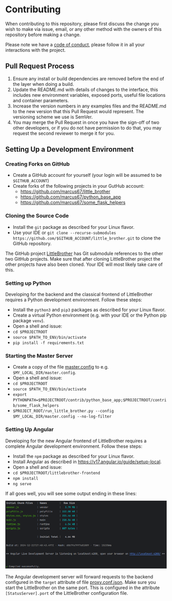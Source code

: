 # Contributing

When contributing to this repository, please first discuss the change you wish to make via issue, email, or any other 
method with the owners of this repository before making a change.

Please note we have a [code of conduct](CODE_OF_CONDUCT.md), please follow it in all your interactions with the project.

## Pull Request Process

1. Ensure any install or build dependencies are removed before the end of the layer when doing a build.
2. Update the README.md with details of changes to the interface, this includes new environment variables, 
   exposed ports, useful file locations and container parameters.
3. Increase the version numbers in any examples files and the README.md to the new version that this Pull Request 
   would represent. The versioning scheme we use is SemVer.
4. You may merge the Pull Request in once you have the sign-off of two other developers, or if you do not have 
   permission to do that, you may request the second reviewer to merge it for you.

## Setting Up a Development Environment

### Creating Forks on GitHub

* Create a GitHub account for yourself (your login will be assumed to be `$GITHUB_ACCOUNT`)
* Create forks of the following projects in your GutHub account:
  * https://github.com/marcus67/little_brother 
  * https://github.com/marcus67/python_base_app
  * https://github.com/marcus67/some_flask_helpers

### Cloning the Source Code 

* Install the `git` package as described for your Linux flavor.
* Use your IDE or `git clone --recurse-submodules https://github.com/$GITHUB_ACCOUNT/little_brother.git` 
  to clone the GitHub repository.

The GitHub project [LittleBrother](https://github.com/marcus67/little_brother) has Git submodule references to 
the other two GitHub projects. Make sure that after cloning LittleBrother project the other 
projects have also been cloned. Your IDE will most likely take care of this. 

### Setting up Python

Developing for the backend and the classical frontend of LittleBrother requires a Python development environment.
Follow these steps:

* Install the `python3` and `pip3` packages as described for your Linux flavor.
* Create a virtual Python environment (e.g. with your IDE or the Python pip package `venv`).
* Open a shell and issue:
* `cd $PROJECTROOT`
* `source $PATH_TO_ENV/bin/activate`
* `pip install -f requirements.txt` 

### Starting the Master Server

* Create a copy of the file [master.config](etc/master.config) to e.g. `$MY_LOCAL_DIR/master.config`.
* Open a shell and issue:
* `cd $PROJECTROOT`
* `source $PATH_TO_ENV/bin/activate`
* `export PYTHONPATH=$PROJECTROOT/contrib/python_base_app;$PROJECTROOT/contrib/some_flask_helpers`
* `$PROJECT_ROOT/run_little_brother.py --config $MY_LOCAL_DIR/master.config --no-log-filter`

### Setting Up Angular

Developing for the new Angular frontend of LittleBrother requires a complete Angular development environment. 
Follow these steps:

* Install the `npm` package as described for your Linux flavor.
* Install Angular as described in https://v17.angular.io/guide/setup-local.
* Open a shell and issue:
* `cd $PROJECTROOT/littlebrother-frontend`
* `npm install`
* `ng serve`

If all goes well, you will see some output ending in these lines:

![Angular_serve_successfully.png](doc/Angular_serve_successfully.png)

The Angular development server will forward requests to the backend configured 
in the `target` attribute of file [proxy.conf.json](littlebrother-frontend/src/proxy.conf.json). Make sure you
start the LittleBrother on the same port. This is configured in the attribute `[StatusServer].port` of the
LittleBrother configuration file.
